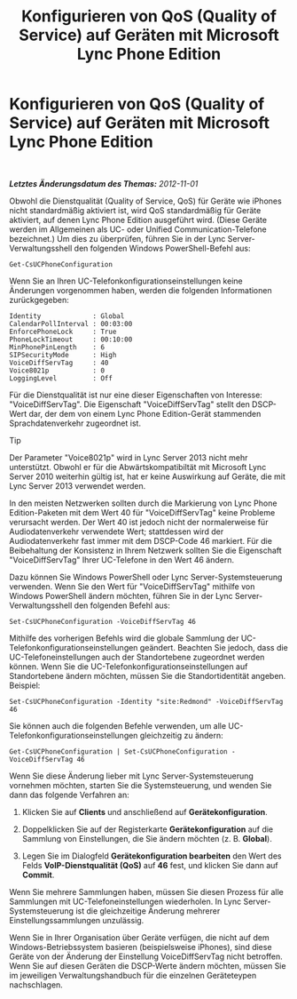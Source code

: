 ﻿---
title: Konfigurieren von QoS (Quality of Service) auf Geräten mit Microsoft Lync Phone Edition
TOCTitle: Konfigurieren von QoS (Quality of Service) auf Geräten mit Microsoft Lync Phone Edition
ms:assetid: a6eb2620-a512-4ab6-bdfd-eb76be43bbfe
ms:mtpsurl: https://technet.microsoft.com/de-de/library/JJ205137(v=OCS.15)
ms:contentKeyID: 49295003
ms.date: 05/19/2016
mtps_version: v=OCS.15
ms.translationtype: HT
---

# Konfigurieren von QoS (Quality of Service) auf Geräten mit Microsoft Lync Phone Edition

 

_**Letztes Änderungsdatum des Themas:** 2012-11-01_

Obwohl die Dienstqualität (Quality of Service, QoS) für Geräte wie iPhones nicht standardmäßig aktiviert ist, wird QoS standardmäßig für Geräte aktiviert, auf denen Lync Phone Edition ausgeführt wird. (Diese Geräte werden im Allgemeinen als UC- oder Unified Communication-Telefone bezeichnet.) Um dies zu überprüfen, führen Sie in der Lync Server-Verwaltungsshell den folgenden Windows PowerShell-Befehl aus:

    Get-CsUCPhoneConfiguration

Wenn Sie an Ihren UC-Telefonkonfigurationseinstellungen keine Änderungen vorgenommen haben, werden die folgenden Informationen zurückgegeben:

    Identity             : Global
    CalendarPollInterval : 00:03:00
    EnforcePhoneLock     : True
    PhoneLockTimeout     : 00:10:00
    MinPhonePinLength    : 6
    SIPSecurityMode      : High
    VoiceDiffServTag     : 40
    Voice8021p           : 0
    LoggingLevel         : Off

Für die Dienstqualität ist nur eine dieser Eigenschaften von Interesse: "VoiceDiffServTag". Die Eigenschaft "VoiceDiffServTag" stellt den DSCP-Wert dar, der dem von einem Lync Phone Edition-Gerät stammenden Sprachdatenverkehr zugeordnet ist.


> [!TIP]
> Der Parameter "Voice8021p" wird in Lync Server 2013 nicht mehr unterstützt. Obwohl er für die Abwärtskompatibiltät mit Microsoft Lync Server 2010 weiterhin gültig ist, hat er keine Auswirkung auf Geräte, die mit Lync Server 2013 verwendet werden.



In den meisten Netzwerken sollten durch die Markierung von Lync Phone Edition-Paketen mit dem Wert 40 für "VoiceDiffServTag" keine Probleme verursacht werden. Der Wert 40 ist jedoch nicht der normalerweise für Audiodatenverkehr verwendete Wert; stattdessen wird der Audiodatenverkehr fast immer mit dem DSCP-Code 46 markiert. Für die Beibehaltung der Konsistenz in Ihrem Netzwerk sollten Sie die Eigenschaft "VoiceDiffServTag" Ihrer UC-Telefone in den Wert 46 ändern.

Dazu können Sie Windows PowerShell oder Lync Server-Systemsteuerung verwenden. Wenn Sie den Wert für "VoiceDiffServTag" mithilfe von Windows PowerShell ändern möchten, führen Sie in der Lync Server-Verwaltungsshell den folgenden Befehl aus:

    Set-CsUCPhoneConfiguration -VoiceDiffServTag 46

Mithilfe des vorherigen Befehls wird die globale Sammlung der UC-Telefonkonfigurationseinstellungen geändert. Beachten Sie jedoch, dass die UC-Telefoneinstellungen auch der Standortebene zugeordnet werden können. Wenn Sie die UC-Telefonkonfigurationseinstellungen auf Standortebene ändern möchten, müssen Sie die Standortidentität angeben. Beispiel:

    Set-CsUCPhoneConfiguration -Identity "site:Redmond" -VoiceDiffServTag 46

Sie können auch die folgenden Befehle verwenden, um alle UC-Telefonkonfigurationseinstellungen gleichzeitig zu ändern:

    Get-CsUCPhoneConfiguration | Set-CsUCPhoneConfiguration -VoiceDiffServTag 46

Wenn Sie diese Änderung lieber mit Lync Server-Systemsteuerung vornehmen möchten, starten Sie die Systemsteuerung, und wenden Sie dann das folgende Verfahren an:

1.  Klicken Sie auf **Clients** und anschließend auf **Gerätekonfiguration**.

2.  Doppelklicken Sie auf der Registerkarte **Gerätekonfiguration** auf die Sammlung von Einstellungen, die Sie ändern möchten (z. B. **Global**).

3.  Legen Sie im Dialogfeld **Gerätekonfiguration bearbeiten** den Wert des Felds **VoIP-Dienstqualität (QoS)** auf **46** fest, und klicken Sie dann auf **Commit**.

Wenn Sie mehrere Sammlungen haben, müssen Sie diesen Prozess für alle Sammlungen mit UC-Telefoneinstellungen wiederholen. In Lync Server-Systemsteuerung ist die gleichzeitige Änderung mehrerer Einstellungssammlungen unzulässig.

Wenn Sie in Ihrer Organisation über Geräte verfügen, die nicht auf dem Windows-Betriebssystem basieren (beispielsweise iPhones), sind diese Geräte von der Änderung der Einstellung VoiceDiffServTag nicht betroffen. Wenn Sie auf diesen Geräten die DSCP-Werte ändern möchten, müssen Sie im jeweiligen Verwaltungshandbuch für die einzelnen Geräteteypen nachschlagen.

